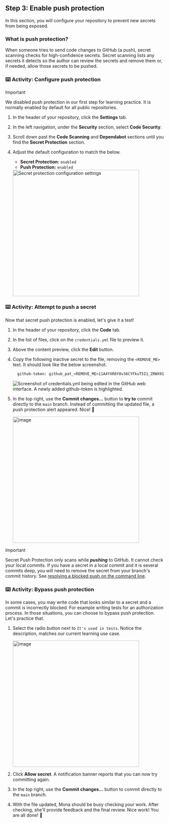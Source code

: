 ## Step 3: Enable push protection

In this section, you will configure your repository to prevent new secrets from being exposed.

### What is push protection?

When someone tries to send code changes to GitHub (a push), secret scanning checks for high-confidence secrets. Secret scanning lists any secrets it detects so the author can review the secrets and remove them or, if needed, allow those secrets to be pushed.

### :keyboard: Activity: Configure push protection

> [!IMPORTANT]
> We disabled push protection in our first step for learning practice. It is normally enabled by default for all public repositories.

1. In the header of your repository, click the **Settings** tab.
2. In the left navigation, under the **Security** section, select **Code Security**.
3. Scroll down past the **Code Scanning** and **Dependabot** sections until you find the **Secret Protection** section.
4. Adjust the default configuration to match the below.

   - **Secret Protection:** `enabled`
   - **Push Protection:** `enabled`

   <img width="400" alt="Secret protection configuration settings" src="https://github.com/user-attachments/assets/4ecbc9a5-f1b2-4b68-8a1e-667dee7a7661" />

### :keyboard: Activity: Attempt to push a secret

Now that secret push protection is enabled, let's give it a test!

1. In the header of your repository, click the **Code** tab.
2. In the list of files, click on the `credentials.yml` file to preview it.
3. Above the content preview, click the **Edit** button.
4. Copy the following inactive secret to the file, removing the `<REMOVE_ME>` text. It should look like the below screenshot.

   ```txt
     github-token: github_pat_<REMOVE_ME>11A4YXR6Y0v36CYFkuT5I1_ZRWX91c8k0waSN6x7AiVJ6zZ9ZHUQXBblBqFQpKd23V6CL7MWMPopnmBxzn
   ```

   ![Screenshot of credentials.yml being edited in the GitHub web interface. A newly added github-token is highlighted.](https://github.com/user-attachments/assets/728f3502-bd0b-4ea7-a956-af9c3e606439)

5. In the top right, use the **Commit changes...** button to **try to** commit directly to the `main` branch. Instead of committing the updated file, a push protection alert appeared. Nice! 🥰

   <img width="400" alt="image" src="https://github.com/user-attachments/assets/19099848-4191-4fd7-b52b-be521d7f356c" />

> [!IMPORTANT]
> Secret Push Protection only scans while _**pushing**_ to GitHub. It cannot check your local commits. If you have a secret in a local commit and it is several commits deep, you will need to remove the secret from your branch's commit history. See [resolving a blocked push on the command line](https://docs.github.com/en/code-security/secret-scanning/pushing-a-branch-blocked-by-push-protection#resolving-a-blocked-push-on-the-command-line).

### :keyboard: Activity: Bypass push protection

In some cases, you may write code that looks similar to a secret and a commit is incorrectly blocked. For example writing tests for an authorization process. In those situations, you can choose to bypass push protection. Let's practice that.

1. Select the radio button next to `It's used in tests`. Notice the description, matches our current learning use case.

   <img width="400" alt="image" src="https://github.com/user-attachments/assets/04b51b50-c93b-4bce-ab2a-988ab42e8db2" />

2. Click **Allow secret**. A notification banner reports that you can now try committing again.

3. In the top right, use the **Commit changes...** button to commit directly to the `main` branch.

4. With the file updated, Mona should be busy checking your work. After checking, she'll provide feedback and the final review. Nice work! You are all done! 🎉
